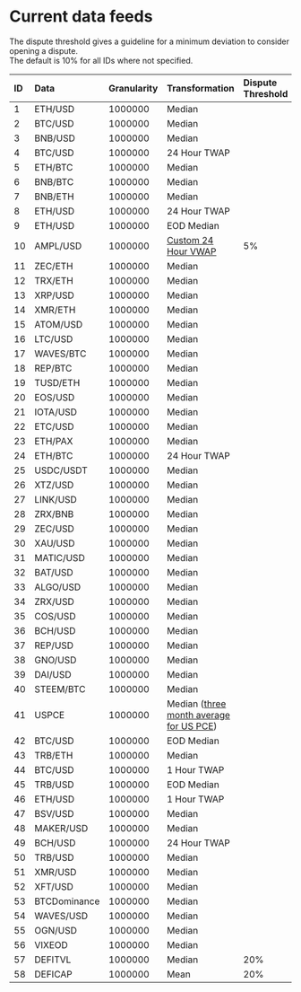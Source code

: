 # Current data feeds

The dispute threshold gives a guideline for a minimum deviation to consider opening a dispute.   
The default is 10% for all IDs where not specified. 

| ID | Data | Granularity | Transformation | Dispute Threshold |
| :--- | :--- | :--- | :--- | :--- |
| 1 | ETH/USD | 1000000 | Median |  |
| 2 | BTC/USD | 1000000 | Median |  |
| 3 | BNB/USD | 1000000 | Median |  |
| 4 | BTC/USD | 1000000 | 24 Hour TWAP |  |
| 5 | ETH/BTC | 1000000 | Median |  |
| 6 | BNB/BTC | 1000000 | Median |  |
| 7 | BNB/ETH | 1000000 | Median |  |
| 8 | ETH/USD | 1000000 | 24 Hour TWAP |  |
| 9 | ETH/USD | 1000000 | EOD Median |  |
| 10 | AMPL/USD | 1000000 | [Custom 24 Hour VWAP](https://docs.google.com/document/d/1RFCApk1PznMhSRVhiyFl_vBDPA4mP2n1dTmfqjvuTNw) | 5% |
| 11 | ZEC/ETH | 1000000 | Median |  |
| 12 | TRX/ETH | 1000000 | Median |  |
| 13 | XRP/USD | 1000000 | Median |  |
| 14 | XMR/ETH | 1000000 | Median |  |
| 15 | ATOM/USD | 1000000 | Median |  |
| 16 | LTC/USD | 1000000 | Median |  |
| 17 | WAVES/BTC | 1000000 | Median |  |
| 18 | REP/BTC | 1000000 | Median |  |
| 19 | TUSD/ETH | 1000000 | Median |  |
| 20 | EOS/USD | 1000000 | Median |  |
| 21 | IOTA/USD | 1000000 | Median |  |
| 22 | ETC/USD | 1000000 | Median |  |
| 23 | ETH/PAX | 1000000 | Median |  |
| 24 | ETH/BTC | 1000000 | 24 Hour TWAP |  |
| 25 | USDC/USDT | 1000000 | Median |  |
| 26 | XTZ/USD | 1000000 | Median |  |
| 27 | LINK/USD | 1000000 | Median |  |
| 28 | ZRX/BNB | 1000000 | Median |  |
| 29 | ZEC/USD | 1000000 | Median |  |
| 30 | XAU/USD | 1000000 | Median |  |
| 31 | MATIC/USD | 1000000 | Median |  |
| 32 | BAT/USD | 1000000 | Median |  |
| 33 | ALGO/USD | 1000000 | Median |  |
| 34 | ZRX/USD | 1000000 | Median |  |
| 35 | COS/USD | 1000000 | Median |  |
| 36 | BCH/USD | 1000000 | Median |  |
| 37 | REP/USD | 1000000 | Median |  |
| 38 | GNO/USD | 1000000 | Median |  |
| 39 | DAI/USD | 1000000 | Median |  |
| 40 | STEEM/BTC | 1000000 | Median |  |
| 41 | USPCE | 1000000 | Median \([three month average for US PCE](https://www.bea.gov/data/personal-consumption-expenditures-price-index-excluding-food-and-energy)\) |  |
| 42 | BTC/USD | 1000000 | EOD Median |  |
| 43 | TRB/ETH | 1000000 | Median |  |
| 44 | BTC/USD | 1000000 | 1 Hour TWAP |  |
| 45 | TRB/USD | 1000000 | EOD Median |  |
| 46 | ETH/USD | 1000000 | 1 Hour TWAP |  |
| 47 | BSV/USD | 1000000 | Median |  |
| 48 | MAKER/USD | 1000000 | Median |  |
| 49 | BCH/USD | 1000000 | 24 Hour TWAP |  |
| 50 | TRB/USD | 1000000 | Median |  |
| 51 | XMR/USD | 1000000 | Median |  |
| 52 | XFT/USD | 1000000 | Median |  |
| 53 | BTCDominance | 1000000 | Median |  |
| 54 | WAVES/USD | 1000000 | Median |  |
| 55 | OGN/USD | 1000000 | Median |  |
| 56 | VIXEOD | 1000000 | Median |  |
| 57 | DEFITVL | 1000000 | Median | 20% |
| 58 | DEFICAP | 1000000 | Mean | 20% |



